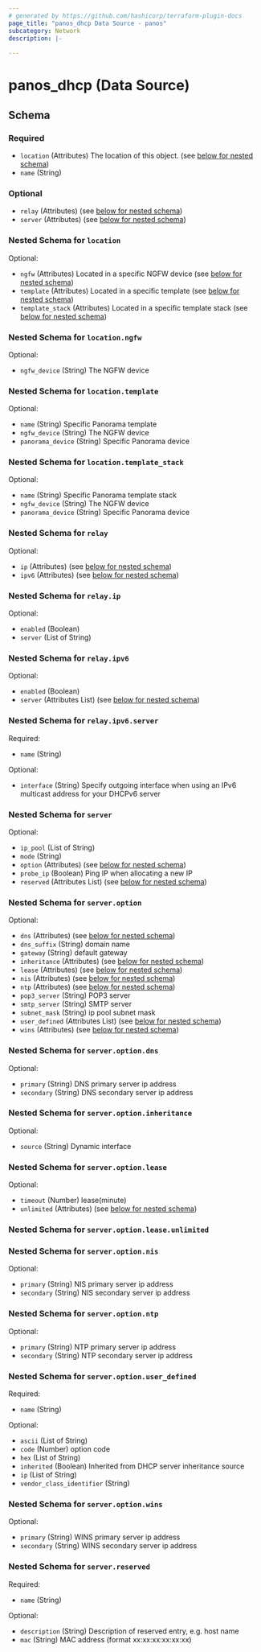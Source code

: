 ```yaml
---
# generated by https://github.com/hashicorp/terraform-plugin-docs
page_title: "panos_dhcp Data Source - panos"
subcategory: Network
description: |-
  
---
```


# panos_dhcp (Data Source)





<!-- schema generated by tfplugindocs -->
## Schema

### Required

- `location` (Attributes) The location of this object. (see [below for nested schema](#nestedatt--location))
- `name` (String)

### Optional

- `relay` (Attributes) (see [below for nested schema](#nestedatt--relay))
- `server` (Attributes) (see [below for nested schema](#nestedatt--server))

<a id="nestedatt--location"></a>
### Nested Schema for `location`

Optional:

- `ngfw` (Attributes) Located in a specific NGFW device (see [below for nested schema](#nestedatt--location--ngfw))
- `template` (Attributes) Located in a specific template (see [below for nested schema](#nestedatt--location--template))
- `template_stack` (Attributes) Located in a specific template stack (see [below for nested schema](#nestedatt--location--template_stack))

<a id="nestedatt--location--ngfw"></a>
### Nested Schema for `location.ngfw`

Optional:

- `ngfw_device` (String) The NGFW device


<a id="nestedatt--location--template"></a>
### Nested Schema for `location.template`

Optional:

- `name` (String) Specific Panorama template
- `ngfw_device` (String) The NGFW device
- `panorama_device` (String) Specific Panorama device


<a id="nestedatt--location--template_stack"></a>
### Nested Schema for `location.template_stack`

Optional:

- `name` (String) Specific Panorama template stack
- `ngfw_device` (String) The NGFW device
- `panorama_device` (String) Specific Panorama device



<a id="nestedatt--relay"></a>
### Nested Schema for `relay`

Optional:

- `ip` (Attributes) (see [below for nested schema](#nestedatt--relay--ip))
- `ipv6` (Attributes) (see [below for nested schema](#nestedatt--relay--ipv6))

<a id="nestedatt--relay--ip"></a>
### Nested Schema for `relay.ip`

Optional:

- `enabled` (Boolean)
- `server` (List of String)


<a id="nestedatt--relay--ipv6"></a>
### Nested Schema for `relay.ipv6`

Optional:

- `enabled` (Boolean)
- `server` (Attributes List) (see [below for nested schema](#nestedatt--relay--ipv6--server))

<a id="nestedatt--relay--ipv6--server"></a>
### Nested Schema for `relay.ipv6.server`

Required:

- `name` (String)

Optional:

- `interface` (String) Specify outgoing interface when using an IPv6 multicast address for your DHCPv6 server




<a id="nestedatt--server"></a>
### Nested Schema for `server`

Optional:

- `ip_pool` (List of String)
- `mode` (String)
- `option` (Attributes) (see [below for nested schema](#nestedatt--server--option))
- `probe_ip` (Boolean) Ping IP when allocating a new IP
- `reserved` (Attributes List) (see [below for nested schema](#nestedatt--server--reserved))

<a id="nestedatt--server--option"></a>
### Nested Schema for `server.option`

Optional:

- `dns` (Attributes) (see [below for nested schema](#nestedatt--server--option--dns))
- `dns_suffix` (String) domain name
- `gateway` (String) default gateway
- `inheritance` (Attributes) (see [below for nested schema](#nestedatt--server--option--inheritance))
- `lease` (Attributes) (see [below for nested schema](#nestedatt--server--option--lease))
- `nis` (Attributes) (see [below for nested schema](#nestedatt--server--option--nis))
- `ntp` (Attributes) (see [below for nested schema](#nestedatt--server--option--ntp))
- `pop3_server` (String) POP3 server
- `smtp_server` (String) SMTP server
- `subnet_mask` (String) ip pool subnet mask
- `user_defined` (Attributes List) (see [below for nested schema](#nestedatt--server--option--user_defined))
- `wins` (Attributes) (see [below for nested schema](#nestedatt--server--option--wins))

<a id="nestedatt--server--option--dns"></a>
### Nested Schema for `server.option.dns`

Optional:

- `primary` (String) DNS primary server ip address
- `secondary` (String) DNS secondary server ip address


<a id="nestedatt--server--option--inheritance"></a>
### Nested Schema for `server.option.inheritance`

Optional:

- `source` (String) Dynamic interface


<a id="nestedatt--server--option--lease"></a>
### Nested Schema for `server.option.lease`

Optional:

- `timeout` (Number) lease(minute)
- `unlimited` (Attributes) (see [below for nested schema](#nestedatt--server--option--lease--unlimited))

<a id="nestedatt--server--option--lease--unlimited"></a>
### Nested Schema for `server.option.lease.unlimited`



<a id="nestedatt--server--option--nis"></a>
### Nested Schema for `server.option.nis`

Optional:

- `primary` (String) NIS primary server ip address
- `secondary` (String) NIS secondary server ip address


<a id="nestedatt--server--option--ntp"></a>
### Nested Schema for `server.option.ntp`

Optional:

- `primary` (String) NTP primary server ip address
- `secondary` (String) NTP secondary server ip address


<a id="nestedatt--server--option--user_defined"></a>
### Nested Schema for `server.option.user_defined`

Required:

- `name` (String)

Optional:

- `ascii` (List of String)
- `code` (Number) option code
- `hex` (List of String)
- `inherited` (Boolean) Inherited from DHCP server inheritance source
- `ip` (List of String)
- `vendor_class_identifier` (String)


<a id="nestedatt--server--option--wins"></a>
### Nested Schema for `server.option.wins`

Optional:

- `primary` (String) WINS primary server ip address
- `secondary` (String) WINS secondary server ip address



<a id="nestedatt--server--reserved"></a>
### Nested Schema for `server.reserved`

Required:

- `name` (String)

Optional:

- `description` (String) Description of reserved entry, e.g. host name
- `mac` (String) MAC address (format xx:xx:xx:xx:xx:xx)